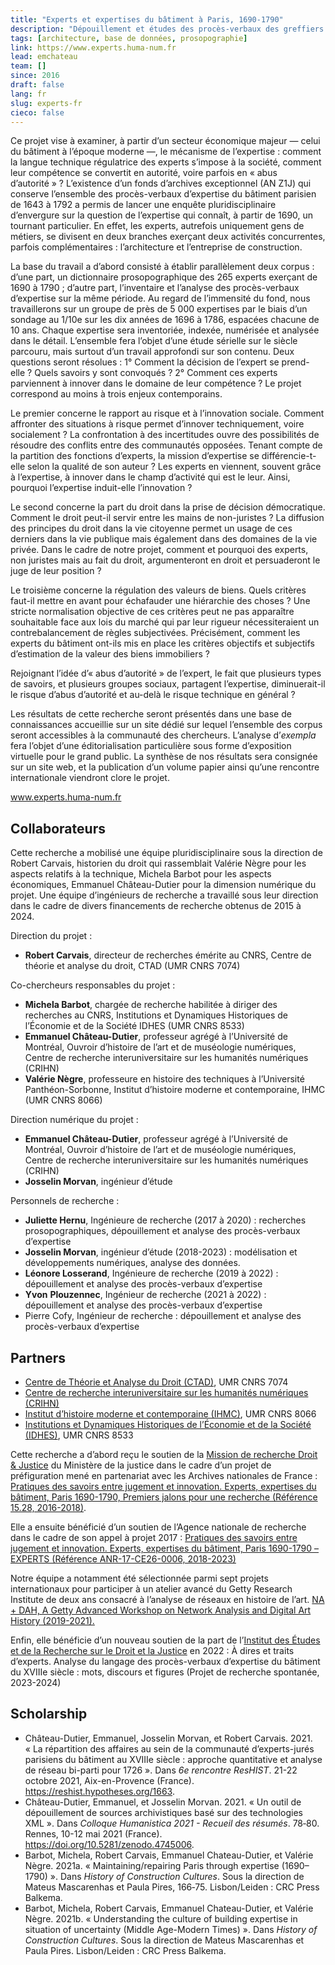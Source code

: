 ```yaml
---
title: "Experts et expertises du bâtiment à Paris, 1690-1790"
description: "Dépouillement et études des procès-verbaux des greffiers des bâtiments à Paris et constitution d’une base de données prosopogprahique."
tags: [architecture, base de données, prosopographie]
link: https://www.experts.huma-num.fr
lead: emchateau
team: []
since: 2016
draft: false
lang: fr
slug: experts-fr
cieco: false
---
```


<!-- project description -->

Ce projet vise à examiner, à partir d’un secteur économique majeur — celui du bâtiment à l’époque moderne —, le mécanisme de l’expertise : comment la langue technique régulatrice des experts s’impose à la société, comment leur compétence se convertit en autorité, voire parfois en « abus d’autorité » ? L’existence d’un fonds d’archives exceptionnel (AN Z1J) qui conserve l’ensemble des procès-verbaux d’expertise du bâtiment parisien de 1643 à 1792 a permis de lancer une enquête pluridisciplinaire d’envergure sur la question de l’expertise qui connaît, à partir de 1690, un tournant particulier. En effet, les experts, autrefois uniquement gens de métiers, se divisent en deux branches exerçant deux activités concurrentes, parfois complémentaires : l’architecture et l’entreprise de construction.

La base du travail a d’abord consisté à établir parallèlement deux corpus : d’une part, un dictionnaire prosopographique des 265 experts exerçant de 1690 à 1790 ; d’autre part, l’inventaire et l’analyse des procès-verbaux d’expertise sur la même période. Au regard de l’immensité du fond, nous travaillerons sur un groupe de près de 5 000 expertises par le biais d’un sondage au 1/10e sur les dix années de 1696 à 1786, espacées chacune de 10 ans. Chaque expertise sera inventoriée, indexée, numérisée et analysée dans le détail. L’ensemble fera l’objet d’une étude sérielle sur le siècle parcouru, mais surtout d’un travail approfondi sur son contenu. Deux questions seront résolues : 1° Comment la décision de l’expert se prend-elle ? Quels savoirs y sont convoqués ? 2° Comment ces experts parviennent à innover dans le domaine de leur compétence ? Le projet correspond au moins à trois enjeux contemporains.

Le premier concerne le rapport au risque et à l’innovation sociale. Comment affronter des situations à risque permet d’innover techniquement, voire socialement ? La confrontation à des incertitudes ouvre des possibilités de résoudre des conflits entre des communautés opposées. Tenant compte de la partition des fonctions d’experts, la mission d’expertise se différencie-t-elle selon la qualité de son auteur ? Les experts en viennent, souvent grâce à l’expertise, à innover dans le champ d’activité qui est le leur. Ainsi, pourquoi l’expertise induit-elle l’innovation ?

Le second concerne la part du droit dans la prise de décision démocratique. Comment le droit peut-il servir entre les mains de non-juristes ? La diffusion des principes du droit dans la vie citoyenne permet un usage de ces derniers dans la vie publique mais également dans des domaines de la vie privée. Dans le cadre de notre projet, comment et pourquoi des experts, non juristes mais au fait du droit, argumenteront en droit et persuaderont le juge de leur position ?

Le troisième concerne la régulation des valeurs de biens. Quels critères faut-il mettre en avant pour échafauder une hiérarchie des choses ? Une stricte normalisation objective de ces critères peut ne pas apparaître souhaitable face aux lois du marché qui par leur rigueur nécessiteraient un contrebalancement de règles subjectivées. Précisément, comment les experts du bâtiment ont-ils mis en place les critères objectifs et subjectifs d’estimation de la valeur des biens immobiliers ?

Rejoignant l’idée d’« abus d’autorité » de l’expert, le fait que plusieurs types de savoirs, et plusieurs groupes sociaux, partagent l’expertise, diminuerait-il le risque d’abus d’autorité et au-delà le risque technique en général ?

Les résultats de cette recherche seront présentés dans une base de connaissances accueillie sur un site dédié sur lequel l’ensemble des corpus seront accessibles à la communauté des chercheurs. L’analyse d’*exempla* fera l’objet d’une éditorialisation particulière sous forme d’exposition virtuelle pour le grand public. La synthèse de nos résultats sera consignée sur un site web, et la publication d’un volume papier ainsi qu’une rencontre internationale viendront clore le projet.

www.experts.huma-num.fr

## Collaborateurs

Cette recherche a mobilisé une équipe pluridisciplinaire sous la direction de Robert Carvais, historien du droit qui rassemblait Valérie Nègre pour les aspects relatifs à la technique, Michela Barbot pour les aspects économiques, Emmanuel Château-Dutier pour la dimension numérique du projet. Une équipe d’ingénieurs de recherche a travaillé sous leur direction dans le cadre de divers financements de recherche obtenus de 2015 à 2024.

Direction du projet : 

- **Robert Carvais**, directeur de recherches émérite au CNRS, Centre de théorie et analyse du droit, CTAD (UMR CNRS 7074)

Co-chercheurs responsables du projet : 

- **Michela Barbot**, chargée de recherche habilitée à diriger des recherches au CNRS, Institutions et Dynamiques Historiques de l’Économie et de la Société IDHES (UMR CNRS 8533)
- **Emmanuel Château-Dutier**, professeur agrégé à l’Université de Montréal, Ouvroir d’histoire de l’art et de muséologie numériques, Centre de recherche interuniversitaire sur les humanités numériques (CRIHN)
- **Valérie Nègre**, professeure en histoire des techniques à l’Université Panthéon-Sorbonne, Institut d’histoire moderne et contemporaine, IHMC (UMR CNRS 8066)

Direction numérique du projet : 

- **Emmanuel Château-Dutier**, professeur agrégé à l’Université de Montréal, Ouvroir d’histoire de l’art et de muséologie numériques, Centre de recherche interuniversitaire sur les humanités numériques (CRIHN)
- **Josselin Morvan**, ingénieur d’étude

Personnels de recherche :

- **Juliette Hernu**, Ingénieure de recherche (2017 à 2020) : recherches prosopographiques, dépouillement et analyse des procès-verbaux d’expertise
- **Josselin Morvan**, ingénieur d’étude (2018-2023) : modélisation et développements numériques, analyse des données.
- **Léonore Losserand**, Ingénieure de recherche (2019 à 2022) : dépouillement et analyse des procès-verbaux d’expertise
- **Yvon** **Plouzennec**, Ingénieur de recherche (2021 à 2022) : dépouillement et analyse des procès-verbaux d’expertise
- Pierre Cofy, Ingénieur de recherche :  dépouillement et analyse des procès-verbaux d’expertise

## Partners

- [Centre de Théorie et Analyse du Droit (CTAD)](https://ctad.cnrs.fr/), UMR CNRS 7074
- [Centre de recherche interuniversitaire sur les humanités numériques (CRIHN)](https://www.crihn.org/)
- [Institut d’histoire moderne et contemporaine (IHMC)](https://ihmc.ens.fr/), UMR CNRS 8066
- [Institutions et Dynamiques Historiques de l’Économie et de la Société (IDHES)](https://www.idhes.cnrs.fr/), UMR CNRS 8533

Cette recherche a d’abord reçu le soutien de la [Mission de recherche Droit & Justice](http://www.gip-recherche-justice.fr/) du Ministère de la justice dans le cadre d’un projet de préfiguration mené en partenariat avec les Archives nationales de France : [Pratiques des savoirs entre jugement et innovation. Experts, expertises du bâtiment, Paris 1690-1790, Premiers jalons pour une recherche (Référence 15.28, 2016-2018)](http://www.gip-recherche-justice.fr/publication/pratiques-des-savoirs-entre-jugement-et-innovation-experts-expertises-du-batiment-paris-1690-1790/).

Elle a ensuite bénéficié d’un soutien de l’Agence nationale de recherche dans le cadre de son appel à projet 2017 : [Pratiques des savoirs entre jugement et innovation. Experts, expertises du bâtiment, Paris 1690-1790 – EXPERTS (Référence ANR-17-CE26-0006, 2018-2023)](https://anr.fr/Projet-ANR-17-CE26-0006)

Notre équipe a notamment été sélectionnée parmi sept projets internationaux pour participer à un atelier avancé du Getty Research Institute de deux ans consacré à l’analyse de réseaux en histoire de l’art. [NA + DAH, A Getty Advanced Workshop on Network Analysis and Digital Art History (2019-2021).](https://sites.haa.pitt.edu/na-dah/)

Enfin, elle bénéficie d’un nouveau soutien de la part de l’[Institut des Études et de la Recherche sur le Droit et la Justice](https://gip-ierdj.fr/fr/) en 2022 : À dires et traits d’experts. Analyse du langage des procès-verbaux d’expertise du bâtiment du XVIIIe siècle : mots, discours et figures (Projet de recherche spontanée, 2023-2024)

## Scholarship

<!--publications, expos, articles, conférences-->

- Château-Dutier, Emmanuel, Josselin Morvan, et Robert Carvais. 2021. « La répartition des affaires au sein de la communauté d’experts-jurés parisiens du bâtiment au XVIIIe siècle : approche quantitative et analyse de réseau bi-parti pour 1726 ». Dans *6e rencontre ResHIST*. 21-22 octobre 2021, Aix-en-Provence (France). https://reshist.hypotheses.org/1663.
- Château-Dutier, Emmanuel, et Josselin Morvan. 2021. « Un outil de dépouillement de sources archivistiques basé sur des technologies XML ». Dans *Colloque Humanistica 2021 - Recueil des résumés*. 78‑80. Rennes, 10-12 mai 2021 (France). https://doi.org/10.5281/zenodo.4745006.
- Barbot, Michela, Robert Carvais, Emmanuel Chateau-Dutier, et Valérie Nègre. 2021a. « Maintaining/repairing Paris through expertise (1690–1790) ». Dans *History of Construction Cultures*. Sous la direction de Mateus Mascarenhas et Paula Pires, 166‑75. Lisbon/Leiden : CRC Press Balkema.
- Barbot, Michela, Robert Carvais, Emmanuel Chateau-Dutier, et Valérie Nègre. 2021b. « Understanding the culture of building expertise in situation of uncertainty (Middle Age-Modern Times) ». Dans *History of Construction Cultures*. Sous la direction de Mateus Mascarenhas et Paula Pires. Lisbon/Leiden : CRC Press Balkema.
